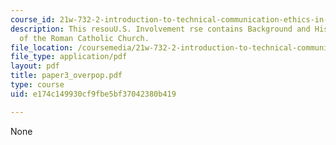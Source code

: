 ```yaml
---
course_id: 21w-732-2-introduction-to-technical-communication-ethics-in-science-and-technology-fall-2006
description: This resouU.S. Involvement rse contains Background and History, Influence
  of the Roman Catholic Church.
file_location: /coursemedia/21w-732-2-introduction-to-technical-communication-ethics-in-science-and-technology-fall-2006/e174c149930cf9fbe5bf37042380b419_paper3_overpop.pdf
file_type: application/pdf
layout: pdf
title: paper3_overpop.pdf
type: course
uid: e174c149930cf9fbe5bf37042380b419

---
```

None